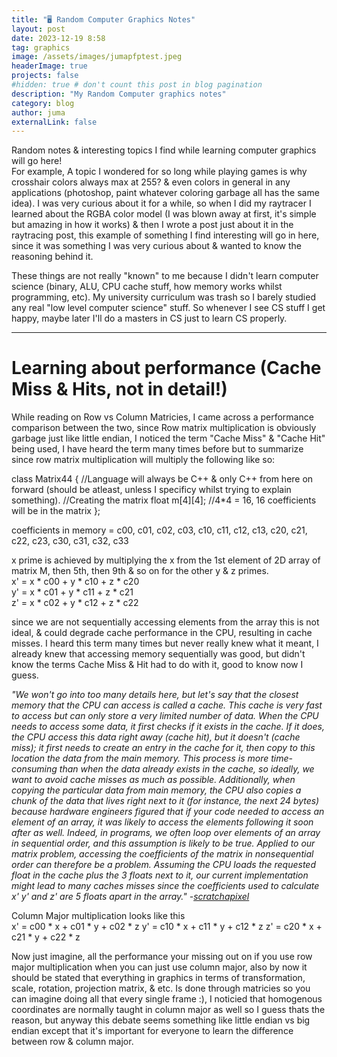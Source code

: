 ```yaml
---
title: "🖥️ Random Computer Graphics Notes"
layout: post
date: 2023-12-19 8:58
tag: graphics
image: /assets/images/jumapfptest.jpeg
headerImage: true
projects: false
#hidden: true # don't count this post in blog pagination
description: "My Random Computer graphics notes"
category: blog
author: juma
externalLink: false
---
```


Random notes & interesting topics I find while learning computer graphics will go here!  
For example, A topic I wondered for so long while playing games is why crosshair colors always max at 255? & even colors in general in any applications (photoshop, paint whatever coloring garbage all has the same idea). I was very curious about it for a while, so when I did my raytracer I learned about the RGBA color model (I was blown away at first, it's simple but amazing in how it works) & then I wrote a post just about it in the raytracing post, this example of something I find interesting will go in here, since it was something I was very curious about & wanted to know the reasoning behind it.

These things are not really "known" to me because I didn't learn computer science (binary, ALU, CPU cache stuff, how memory works whilst programming, etc). My university curriculum was trash so I barely studied any real "low level computer science" stuff. So whenever I see CS stuff I get happy, maybe later I'll do a masters in CS just to learn CS properly.

---

# Learning about performance (Cache Miss & Hits, not in detail!)

While reading on Row vs Column Matricies, I came across a performance comparison between the two, since Row matrix multiplication is obviously garbage just like little endian, I noticed the term "Cache Miss" & "Cache Hit" being used, I have heard the term many times before but to summarize since row matrix multiplication will multiply the following like so:

class Matrix44 
{   //Language will always be C++ & only C++ from here on forward (should be atleast, unless I specificy whilst trying to explain something).
    //Creating the matrix
    float m[4][4]; //4*4 = 16, 16 coefficients will be in the matrix
};  

coefficients in memory = c00, c01, c02, c03, c10, c11, c12, c13, c20, c21, c22, c23, c30, c31, c32, c33

x prime is achieved by multiplying the x from the 1st element of 2D array of matrix M, then 5th, then 9th & so on for the other y & z primes.  
x' = x * c00 + y * c10 + z * c20    
y' = x * c01 + y * c11 + z * c21     
z' = x * c02 + y * c12 + z * c22    

since we are not sequentially accessing elements from the array this is not ideal, & could degrade cache performance in the CPU, resulting in cache misses. I heard this term many times but never really knew what it meant, I already knew that accessing memory sequentially was good, but didn't know the terms Cache Miss & Hit had to do with it, good to know now I guess.

*"We won't go into too many details here, but let's say that the closest memory that the CPU can access is called a cache. This cache is very fast to access but can only store a very limited number of data. When the CPU needs to access some data, it first checks if it exists in the cache. If it does, the CPU access this data right away (cache hit), but it doesn't (cache miss); it first needs to create an entry in the cache for it, then copy to this location the data from the main memory. This process is more time-consuming than when the data already exists in the cache, so ideally, we want to avoid cache misses as much as possible. Additionally, when copying the particular data from main memory, the CPU also copies a chunk of the data that lives right next to it (for instance, the next 24 bytes) because hardware engineers figured that if your code needed to access an element of an array, it was likely to access the elements following it soon after as well. Indeed, in programs, we often loop over elements of an array in sequential order, and this assumption is likely to be true. Applied to our matrix problem, accessing the coefficients of the matrix in nonsequential order can therefore be a problem. Assuming the CPU loads the requested float in the cache plus the 3 floats next to it, our current implementation might lead to many caches misses since the coefficients used to calculate x' y' and z' are 5 floats apart in the array." -[scratchapixel](https://scratchapixel.com/lessons/mathematics-physics-for-computer-graphics/geometry/row-major-vs-column-major-vector.html)*

Column Major multiplication looks like this  
x' = c00 * x + c01 * y + c02 * z 
y' = c10 * x + c11 * y + c12 * z 
z' = c20 * x + c21 * y + c22 * z

Now just imagine, all the performance your missing out on if you use row major multiplication when you can just use column major, also by now it should be stated that everything in graphics in terms of transformation, scale, rotation, projection matrix, & etc. Is done through matricies so you can imagine doing all that every single frame :), I noticied that homogenous coordinates are normally taught in column major as well so I guess thats the reason, but anyway this debate seems something like little endian vs big endian except that it's important for everyone to learn the difference between row & column major.







